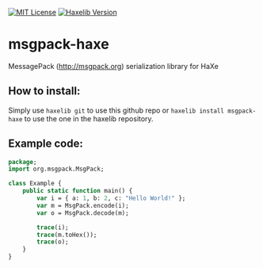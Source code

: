 [![MIT License](https://img.shields.io/badge/license-MIT-blue.svg?style=flat)](license.txt) [![Haxelib Version](https://img.shields.io/github/release/aaulia/msgpack-haxe.svg?style=flat&label=haxelib)](http://lib.haxe.org/p/msgpack-haxe)

msgpack-haxe
============

MessagePack (http://msgpack.org) serialization library for HaXe

How to install:
-------------
Simply use `haxelib git` to use this github repo or `haxelib install msgpack-haxe` to use the one in the haxelib repository.

Example code:
-------------
``` haxe
package;
import org.msgpack.MsgPack;

class Example {
    public static function main() {
        var i = { a: 1, b: 2, c: "Hello World!" };
        var m = MsgPack.encode(i);
        var o = MsgPack.decode(m);

        trace(i);
        trace(m.toHex());
        trace(o);
    }
}
```
